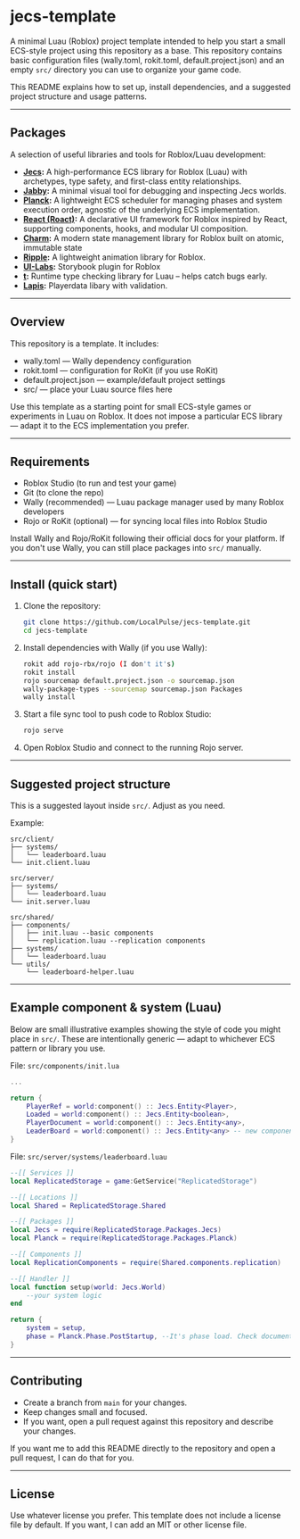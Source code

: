 # jecs-template
A minimal Luau (Roblox) project template intended to help you start a small ECS-style project using this repository as a base. This repository contains basic configuration files (wally.toml, rokit.toml, default.project.json) and an empty `src/` directory you can use to organize your game code.

This README explains how to set up, install dependencies, and a suggested project structure and usage patterns.

---

## Packages

A selection of useful libraries and tools for Roblox/Luau development:

- **[Jecs](https://ukendio.github.io/jecs/):** A high-performance ECS library for Roblox (Luau) with archetypes, type safety, and first-class entity relationships.
- **[Jabby](https://alicesaidhi.github.io/jabby/):** A minimal visual tool for debugging and inspecting Jecs worlds.
- **[Planck](https://github.com/YetAnotherClown/planck):** A lightweight ECS scheduler for managing phases and system execution order, agnostic of the underlying ECS implementation.
- **[React (Roact)](https://roblox.github.io/roact-alignment/):** A declarative UI framework for Roblox inspired by React, supporting components, hooks, and modular UI composition.
- **[Charm](https://github.com/littensy/charm):** A modern state management library for Roblox built on atomic, immutable state
- **[Ripple](https://github.com/littensy/ripple):** A lightweight animation library for Roblox.
- **[UI-Labs](https://ui-labs.luau.page/):** Storybook plugin for Roblox
- **[t](https://github.com/osyrisrblx/t):** Runtime type checking library for Luau – helps catch bugs early.
- **[Lapis](https://github.com/nezuo/lapis):** Playerdata libary with validation.


---

## Overview

This repository is a template. It includes:

- wally.toml — Wally dependency configuration
- rokit.toml — configuration for RoKit (if you use RoKit)
- default.project.json — example/default project settings
- src/ — place your Luau source files here

Use this template as a starting point for small ECS-style games or experiments in Luau on Roblox. It does not impose a particular ECS library — adapt it to the ECS implementation you prefer.

---

## Requirements

- Roblox Studio (to run and test your game)
- Git (to clone the repo)
- Wally (recommended) — Luau package manager used by many Roblox developers
- Rojo or RoKit (optional) — for syncing local files into Roblox Studio

Install Wally and Rojo/RoKit following their official docs for your platform. If you don't use Wally, you can still place packages into `src/` manually.

---

## Install (quick start)

1. Clone the repository:
   ```bash
   git clone https://github.com/LocalPulse/jecs-template.git
   cd jecs-template
   ```

2. Install dependencies with Wally (if you use Wally):
   ```bash
   rokit add rojo-rbx/rojo (I don't it's)
   rokit install
   rojo sourcemap default.project.json -o sourcemap.json
   wally-package-types --sourcemap sourcemap.json Packages
   wally install
   ```

3. Start a file sync tool to push code to Roblox Studio:
     ```bash
     rojo serve
     ```

4. Open Roblox Studio and connect to the running Rojo server.

---

## Suggested project structure

This is a suggested layout inside `src/`. Adjust as you need.

Example:
```
src/client/
├── systems/
│   └── leaderboard.luau
└── init.client.luau

src/server/
├── systems/
│   └── leaderboard.luau
└── init.server.luau

src/shared/
├── components/
│   ├── init.luau --basic components
│   └── replication.luau --replication components
├── systems/
│   └── leaderboard.luau
└── utils/
    └── leaderboard-helper.luau
```

---

## Example component & system (Luau)

Below are small illustrative examples showing the style of code you might place in `src/`. These are intentionally generic — adapt to whichever ECS pattern or library you use.

File: `src/components/init.lua`
```lua
...

return {
	PlayerRef = world:component() :: Jecs.Entity<Player>,
	Loaded = world:component() :: Jecs.Entity<boolean>,
	PlayerDocument = world:component() :: Jecs.Entity<any>,
  	LeaderBoard = world:component() :: Jecs.Entity<any> -- new component
}
```

File: `src/server/systems/leaderboard.luau`
```lua
--[[ Services ]]
local ReplicatedStorage = game:GetService("ReplicatedStorage")

--[[ Locations ]]
local Shared = ReplicatedStorage.Shared

--[[ Packages ]]
local Jecs = require(ReplicatedStorage.Packages.Jecs)
local Planck = require(ReplicatedStorage.Packages.Planck)

--[[ Components ]]
local ReplicationComponents = require(Shared.components.replication)

--[[ Handler ]]
local function setup(world: Jecs.World)
	--your system logic
end

return {
	system = setup,
	phase = Planck.Phase.PostStartup, --It's phase load. Check documentation Planck.
}
```

---

## Contributing

- Create a branch from `main` for your changes.
- Keep changes small and focused.
- If you want, open a pull request against this repository and describe your changes.

If you want me to add this README directly to the repository and open a pull request, I can do that for you.

---

## License

Use whatever license you prefer. This template does not include a license file by default. If you want, I can add an MIT or other license file.
